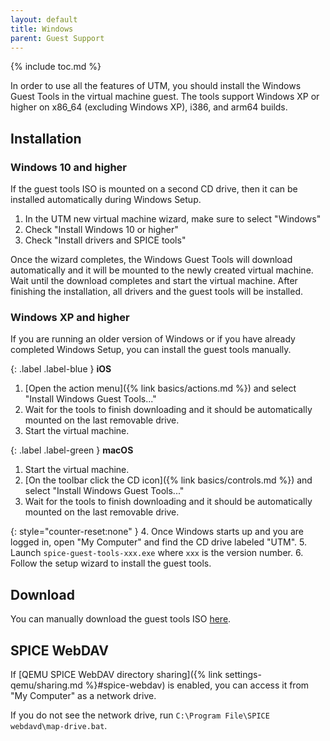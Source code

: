 ```yaml
---
layout: default
title: Windows
parent: Guest Support
---
```

{% include toc.md %}

In order to use all the features of UTM, you should install the Windows Guest Tools in the virtual machine guest. The tools support Windows XP or higher on x86_64 (excluding Windows XP), i386, and arm64 builds.

## Installation

### Windows 10 and higher
If the guest tools ISO is mounted on a second CD drive, then it can be installed automatically during Windows Setup.
1. In the UTM new virtual machine wizard, make sure to select "Windows"
2. Check "Install Windows 10 or higher"
3. Check "Install drivers and SPICE tools"

Once the wizard completes, the Windows Guest Tools will download automatically and it will be mounted to the newly created virtual machine. Wait until the download completes and start the virtual machine. After finishing the installation, all drivers and the guest tools will be installed.

### Windows XP and higher
If you are running an older version of Windows or if you have already completed Windows Setup, you can install the guest tools manually.

{: .label .label-blue }
**iOS**
1. [Open the action menu]({% link basics/actions.md %}) and select "Install Windows Guest Tools..."
2. Wait for the tools to finish downloading and it should be automatically mounted on the last removable drive.
3. Start the virtual machine.

{: .label .label-green }
**macOS**
1. Start the virtual machine.
2. [On the toolbar click the CD icon]({% link basics/controls.md %}) and select "Install Windows Guest Tools..."
3. Wait for the tools to finish downloading and it should be automatically mounted on the last removable drive.

{: style="counter-reset:none" }
4. Once Windows starts up and you are logged in, open "My Computer" and find the CD drive labeled "UTM".
5. Launch `spice-guest-tools-xxx.exe` where `xxx` is the version number.
6. Follow the setup wizard to install the guest tools.

## Download
You can manually download the guest tools ISO [here][1].

## SPICE WebDAV
If [QEMU SPICE WebDAV directory sharing]({% link settings-qemu/sharing.md %}#spice-webdav) is enabled, you can access it from "My Computer" as a network drive.

If you do not see the network drive, run `C:\Program File\SPICE webdavd\map-drive.bat`.

[1]: https://github.com/utmapp/UTM/releases/download/v4.4.4/utm-guest-tools-0.229.iso
